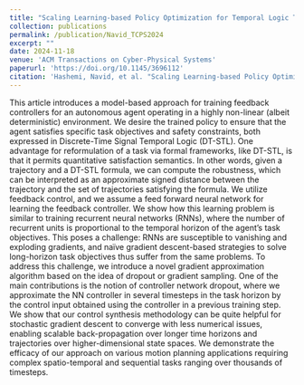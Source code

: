 ```yaml
---
title: "Scaling Learning-based Policy Optimization for Temporal Logic Tasks by Controller Network Dropout"
collection: publications
permalink: /publication/Navid_TCPS2024
excerpt: ""
date: 2024-11-18
venue: 'ACM Transactions on Cyber-Physical Systems'
paperurl: 'https://doi.org/10.1145/3696112'
citation: 'Hashemi, Navid, et al. "Scaling Learning-based Policy Optimization for Temporal Logic Tasks by Controller Network Dropout." ACM Transactions on Cyber-Physical Systems 8.4 (2024): 1-28.'
---
```

This article introduces a model-based approach for training feedback controllers for an autonomous agent operating in a highly non-linear (albeit deterministic) environment. We desire the trained policy to ensure that the agent satisfies specific task objectives and safety constraints, both expressed in Discrete-Time Signal Temporal Logic (DT-STL). One advantage for reformulation of a task via formal frameworks, like DT-STL, is that it permits quantitative satisfaction semantics. In other words, given a trajectory and a DT-STL formula, we can compute the robustness, which can be interpreted as an approximate signed distance between the trajectory and the set of trajectories satisfying the formula. We utilize feedback control, and we assume a feed forward neural network for learning the feedback controller. We show how this learning problem is similar to training recurrent neural networks (RNNs), where the number of recurrent units is proportional to the temporal horizon of the agent’s task objectives. This poses a challenge: RNNs are susceptible to vanishing and exploding gradients, and naïve gradient descent-based strategies to solve long-horizon task objectives thus suffer from the same problems. To address this challenge, we introduce a novel gradient approximation algorithm based on the idea of dropout or gradient sampling. One of the main contributions is the notion of controller network dropout, where we approximate the NN controller in several timesteps in the task horizon by the control input obtained using the controller in a previous training step. We show that our control synthesis methodology can be quite helpful for stochastic gradient descent to converge with less numerical issues, enabling scalable back-propagation over longer time horizons and trajectories over higher-dimensional state spaces. We demonstrate the efficacy of our approach on various motion planning applications requiring complex spatio-temporal and sequential tasks ranging over thousands of timesteps.
